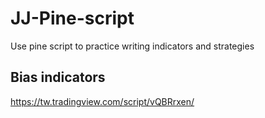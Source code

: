 # JJ-Pine-script
Use pine script to practice writing indicators and strategies
## Bias indicators
https://tw.tradingview.com/script/vQBRrxen/
